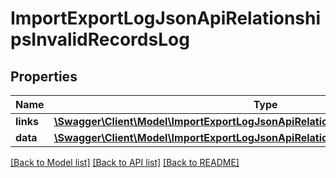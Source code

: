 # ImportExportLogJsonApiRelationshipsInvalidRecordsLog

## Properties
Name | Type | Description | Notes
------------ | ------------- | ------------- | -------------
**links** | [**\Swagger\Client\Model\ImportExportLogJsonApiRelationshipsInvalidRecordsLogLinks**](ImportExportLogJsonApiRelationshipsInvalidRecordsLogLinks.md) |  | [optional] 
**data** | [**\Swagger\Client\Model\ImportExportLogJsonApiRelationshipsInvalidRecordsLogData**](ImportExportLogJsonApiRelationshipsInvalidRecordsLogData.md) |  | [optional] 

[[Back to Model list]](../../README.md#documentation-for-models) [[Back to API list]](../../README.md#documentation-for-api-endpoints) [[Back to README]](../../README.md)


